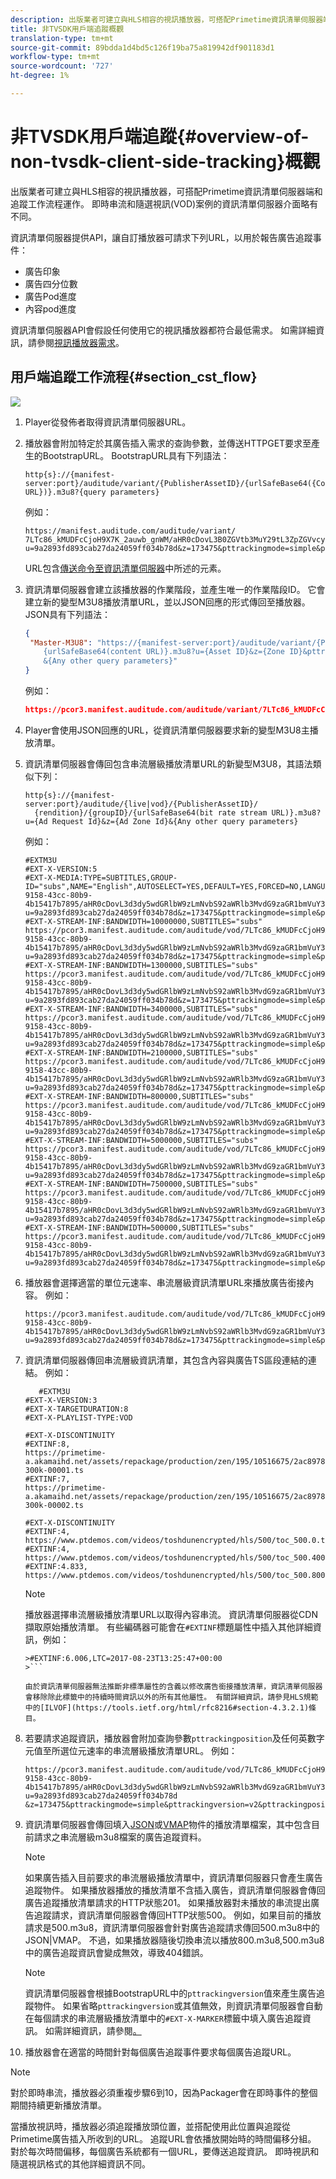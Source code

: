 ```yaml
---
description: 出版業者可建立與HLS相容的視訊播放器，可搭配Primetime資訊清單伺服器端和追蹤工作流程運作。 即時串流和隨選視訊(VOD)案例的資訊清單伺服器介面略有不同。
title: 非TVSDK用戶端追蹤概觀
translation-type: tm+mt
source-git-commit: 89bdda1d4bd5c126f19ba75a819942df901183d1
workflow-type: tm+mt
source-wordcount: '727'
ht-degree: 1%

---
```



# 非TVSDK用戶端追蹤{#overview-of-non-tvsdk-client-side-tracking}概觀

出版業者可建立與HLS相容的視訊播放器，可搭配Primetime資訊清單伺服器端和追蹤工作流程運作。 即時串流和隨選視訊(VOD)案例的資訊清單伺服器介面略有不同。

資訊清單伺服器提供API，讓自訂播放器可請求下列URL，以用於報告廣告追蹤事件：

* 廣告印象
* 廣告四分位數
* 廣告Pod進度
* 內容pod進度

資訊清單伺服器API會假設任何使用它的視訊播放器都符合最低需求。 如需詳細資訊，請參閱[視訊播放器需求](/help/primetime-ad-insertion/~old-msapi-topics/ms-player-req.md)。

## 用戶端追蹤工作流程{#section_cst_flow}

![](assets/pt_ssai_notvsdk_csat_ai-workflow.png)

1. Player從發佈者取得資訊清單伺服器URL。
1. 播放器會附加特定於其廣告插入需求的查詢參數，並傳送HTTPGET要求至產生的BootstrapURL。 BootstrapURL具有下列語法：

   ```URL
   http{s}://{manifest-server:port}/auditude/variant/{PublisherAssetID}/{urlSafeBase64({Content URL})}.m3u8?{query parameters}
   ```

   例如：

   ```URL
   https://manifest.auditude.com/auditude/variant/
   7LTc86_kMUDFcCjoH9X7K_2auwb_gnWM/aHR0cDovL3B0ZGVtb3MuY29tL3ZpZGVvcy90b3NoZHVuZW5jcnlwdGVkL2hscy90ZXN0Mi5tM3U4.m3u8?
   u=9a2893fd893cab27da24059ff034b78d&z=173475&pttrackingmode=simple&pttrackingversion=v2&__sid__=docExample02
   ```

   URL包含[傳送命令至資訊清單伺服器](/help/primetime-ad-insertion/~old-msapi-topics/ms-getting-started/ms-sending-cmd.md)中所述的元素。

1. 資訊清單伺服器會建立該播放器的作業階段，並產生唯一的作業階段ID。 它會建立新的變型M3U8播放清單URL，並以JSON回應的形式傳回至播放器。 JSON具有下列語法：

   ```JSON
   {
    "Master-M3U8": "https://{manifest-server:port}/auditude/variant/{PublisherAssetID}/{SessionID}/
       {urlSafeBase64(content URL)}.m3u8?u={Asset ID}&z={Zone ID}&pttrackingmode=simple&pttrackingversion=v2
       &{Any other query parameters}"
   }
   ```

   例如：

   ```JSON
   https://pcor3.manifest.auditude.com/auditude/variant/7LTc86_kMUDFcCjoH9X7K_2auwb_gnWM/f958bef8-9158-43cc-80b9-4b15417b7895/aHR0cDovL3B0ZGVtb3MuY29tL3ZpZGVvcy90b3NoZHVuZW5jcnlwdGVkL2hscy90ZXN0Mi5tM3U4.3u8?u=9a2893fd893cab27da24059ff034b78d&z=173475&pttrackingmode=simple&pttrackingversion=v2
   ```

1. Player會使用JSON回應的URL，從資訊清單伺服器要求新的變型M3U8主播放清單。

1. 資訊清單伺服器會傳回包含串流層級播放清單URL的新變型M3U8，其語法類似下列：

   ```URL
   http{s}://{manifest-server:port}/auditude/{live|vod}/{PublisherAssetID}/
     {rendition}/{groupID}/{urlSafeBase64(bit rate stream URL)}.m3u8?u={Ad Request Id}&z={Ad Zone Id}&{Any other query parameters}
   ```

   例如：

   ```URL
   #EXTM3U
   #EXT-X-VERSION:5
   #EXT-X-MEDIA:TYPE=SUBTITLES,GROUP-ID="subs",NAME="English",AUTOSELECT=YES,DEFAULT=YES,FORCED=NO,LANGUAGE="eng",URI="https://pcor3.manifest.auditude.com/auditude/vod/7LTc86_kMUDFcCjoH9X7K_2auwb_gnWM/webvtt/f958bef8-9158-43cc-80b9-4b15417b7895/aHR0cDovL3d3dy5wdGRlbW9zLmNvbS92aWRlb3MvdG9zaGR1bmVuY3J5cHRlZC9obHMvd2VidnR0L1RPUy1lbjIubTN1OA.m3u8?u=9a2893fd893cab27da24059ff034b78d&z=173475&pttrackingmode=simple&pttrackingversion=v2"
   #EXT-X-STREAM-INF:BANDWIDTH=10000000,SUBTITLES="subs"
   https://pcor3.manifest.auditude.com/auditude/vod/7LTc86_kMUDFcCjoH9X7K_2auwb_gnWM/10000/f958bef8-9158-43cc-80b9-4b15417b7895/aHR0cDovL3d3dy5wdGRlbW9zLmNvbS92aWRlb3MvdG9zaGR1bmVuY3J5cHRlZC9obHMvMTAwMDAvdG9jXzEwMDAwLm0zdTg.m3u8?u=9a2893fd893cab27da24059ff034b78d&z=173475&pttrackingmode=simple&pttrackingversion=v2
   #EXT-X-STREAM-INF:BANDWIDTH=1300000,SUBTITLES="subs"
   https://pcor3.manifest.auditude.com/auditude/vod/7LTc86_kMUDFcCjoH9X7K_2auwb_gnWM/1300/f958bef8-9158-43cc-80b9-4b15417b7895/aHR0cDovL3d3dy5wdGRlbW9zLmNvbS92aWRlb3MvdG9zaGR1bmVuY3J5cHRlZC9obHMvMTMwMC90b2NfMTMwMC5tM3U4.m3u8?u=9a2893fd893cab27da24059ff034b78d&z=173475&pttrackingmode=simple&pttrackingversion=v2
   #EXT-X-STREAM-INF:BANDWIDTH=3400000,SUBTITLES="subs"
   https://pcor3.manifest.auditude.com/auditude/vod/7LTc86_kMUDFcCjoH9X7K_2auwb_gnWM/3400/f958bef8-9158-43cc-80b9-4b15417b7895/aHR0cDovL3d3dy5wdGRlbW9zLmNvbS92aWRlb3MvdG9zaGR1bmVuY3J5cHRlZC9obHMvMzQwMC90b2NfMzQwMC5tM3U4.m3u8?u=9a2893fd893cab27da24059ff034b78d&z=173475&pttrackingmode=simple&pttrackingversion=v2
   #EXT-X-STREAM-INF:BANDWIDTH=2100000,SUBTITLES="subs"
   https://pcor3.manifest.auditude.com/auditude/vod/7LTc86_kMUDFcCjoH9X7K_2auwb_gnWM/2100/f958bef8-9158-43cc-80b9-4b15417b7895/aHR0cDovL3d3dy5wdGRlbW9zLmNvbS92aWRlb3MvdG9zaGR1bmVuY3J5cHRlZC9obHMvMjEwMC90b2NfMjEwMC5tM3U4.m3u8?u=9a2893fd893cab27da24059ff034b78d&z=173475&pttrackingmode=simple&pttrackingversion=v2
   #EXT-X-STREAM-INF:BANDWIDTH=800000,SUBTITLES="subs"
   https://pcor3.manifest.auditude.com/auditude/vod/7LTc86_kMUDFcCjoH9X7K_2auwb_gnWM/800/f958bef8-9158-43cc-80b9-4b15417b7895/aHR0cDovL3d3dy5wdGRlbW9zLmNvbS92aWRlb3MvdG9zaGR1bmVuY3J5cHRlZC9obHMvODAwL3RvY184MDAubTN1OA.m3u8?u=9a2893fd893cab27da24059ff034b78d&z=173475&pttrackingmode=simple&pttrackingversion=v2
   #EXT-X-STREAM-INF:BANDWIDTH=5000000,SUBTITLES="subs"
   https://pcor3.manifest.auditude.com/auditude/vod/7LTc86_kMUDFcCjoH9X7K_2auwb_gnWM/5000/f958bef8-9158-43cc-80b9-4b15417b7895/aHR0cDovL3d3dy5wdGRlbW9zLmNvbS92aWRlb3MvdG9zaGR1bmVuY3J5cHRlZC9obHMvNTAwMC90b2NfNTAwMC5tM3U4.m3u8?u=9a2893fd893cab27da24059ff034b78d&z=173475&pttrackingmode=simple&pttrackingversion=v2
   #EXT-X-STREAM-INF:BANDWIDTH=7500000,SUBTITLES="subs"
   https://pcor3.manifest.auditude.com/auditude/vod/7LTc86_kMUDFcCjoH9X7K_2auwb_gnWM/7500/f958bef8-9158-43cc-80b9-4b15417b7895/aHR0cDovL3d3dy5wdGRlbW9zLmNvbS92aWRlb3MvdG9zaGR1bmVuY3J5cHRlZC9obHMvNzUwMC90b2NfNzUwMC5tM3U4.m3u8?u=9a2893fd893cab27da24059ff034b78d&z=173475&pttrackingmode=simple&pttrackingversion=v2
   #EXT-X-STREAM-INF:BANDWIDTH=500000,SUBTITLES="subs"
   https://pcor3.manifest.auditude.com/auditude/vod/7LTc86_kMUDFcCjoH9X7K_2auwb_gnWM/500/f958bef8-9158-43cc-80b9-4b15417b7895/aHR0cDovL3d3dy5wdGRlbW9zLmNvbS92aWRlb3MvdG9zaGR1bmVuY3J5cHRlZC9obHMvNTAwL3RvY181MDAubTN1OA.m3u8?u=9a2893fd893cab27da24059ff034b78d&z=173475&pttrackingmode=simple&pttrackingversion=v2
   ```

1. 播放器會選擇適當的單位元速率、串流層級資訊清單URL來播放廣告銜接內容。 例如：

   ```URL
   https://pcor3.manifest.auditude.com/auditude/vod/7LTc86_kMUDFcCjoH9X7K_2auwb_gnWM/500/f958bef8-9158-43cc-80b9-4b15417b7895/aHR0cDovL3d3dy5wdGRlbW9zLmNvbS92aWRlb3MvdG9zaGR1bmVuY3J5cHRlZC9obHMvNTAwL3RvY181MDAubTN1OA.m3u8?u=9a2893fd893cab27da24059ff034b78d&z=173475&pttrackingmode=simple&pttrackingversion=v2
   ```

1. 資訊清單伺服器傳回串流層級資訊清單，其包含內容與廣告TS區段連結的連結。 例如：

   ```
      #EXTM3U
   #EXT-X-VERSION:3
   #EXT-X-TARGETDURATION:8
   #EXT-X-PLAYLIST-TYPE:VOD
   
   #EXT-X-DISCONTINUITY
   #EXTINF:8,
   https://primetime-a.akamaihd.net/assets/repackage/production/zen/195/10516675/2ac89785ee8df17a31b2594c61f6921e-300k-00001.ts
   #EXTINF:7,
   https://primetime-a.akamaihd.net/assets/repackage/production/zen/195/10516675/2ac89785ee8df17a31b2594c61f6921e-300k-00002.ts
   
   #EXT-X-DISCONTINUITY
   #EXTINF:4,
   https://www.ptdemos.com/videos/toshdunencrypted/hls/500/toc_500.0.ts
   #EXTINF:4,
   https://www.ptdemos.com/videos/toshdunencrypted/hls/500/toc_500.4000.ts
   #EXTINF:4.833,
   https://www.ptdemos.com/videos/toshdunencrypted/hls/500/toc_500.8000.ts   
   ```

   >[!NOTE]
   >
   >播放器選擇串流層級播放清單URL以取得內容串流。 資訊清單伺服器從CDN擷取原始播放清單。 有些編碼器可能會在`#EXTINF`標題屬性中插入其他詳細資訊，例如：
   >
   >
   ```
   >#EXTINF:6.006,LTC=2017-08-23T13:25:47+00:00
   >```

   由於資訊清單伺服器無法推斷非標準屬性的含義以修改廣告銜接播放清單，資訊清單伺服器會移除除此標籤中的持續時間資訊以外的所有其他屬性。 有關詳細資訊，請參見HLS規範中的[ILVOF](https://tools.ietf.org/html/rfc8216#section-4.3.2.1)條目。

1. 若要請求追蹤資訊，播放器會附加查詢參數`pttrackingposition`及任何英數字元值至所選位元速率的串流層級播放清單URL。 例如：

   ```URL
   https://pcor3.manifest.auditude.com/auditude/vod/7LTc86_kMUDFcCjoH9X7K_2auwb_gnWM/500/f958bef8-9158-43cc-80b9-4b15417b7895/aHR0cDovL3d3dy5wdGRlbW9zLmNvbS92aWRlb3MvdG9zaGR1bmVuY3J5cHRlZC9obHMvNTAwL3RvY181MDAubTN1OA.m3u8?u=9a2893fd893cab27da24059ff034b78d
   &z=173475&pttrackingmode=simple&pttrackingversion=v2&pttrackingposition=1
   ```

1. 資訊清單伺服器會傳回填入[JSON](/help/primetime-ad-insertion/~old-msapi-topics/ms-list-file-formats/notvsdk-csat-sidecar.md)或[VMAP](/help/primetime-ad-insertion/~old-msapi-topics/ms-list-file-formats/notvsdk-csat-vmap.md)物件的播放清單檔案，其中包含目前請求之串流層級m3u8檔案的廣告追蹤資料。

   >[!NOTE]
   >
   >如果廣告插入目前要求的串流層級播放清單中，資訊清單伺服器只會產生廣告追蹤物件。 如果播放器播放的播放清單不含插入廣告，資訊清單伺服器會傳回廣告追蹤播放清單請求的HTTP狀態201。 如果播放器對未播放的串流提出廣告追蹤請求，資訊清單伺服器會傳回HTTP狀態500。 例如，如果目前的播放請求是500.m3u8，資訊清單伺服器會針對廣告追蹤請求傳回500.m3u8中的JSON|VMAP。 不過，如果播放器隨後切換串流以播放800.m3u8,500.m3u8中的廣告追蹤資訊會變成無效，導致404錯誤。

   >[!NOTE]
   >
   >資訊清單伺服器會根據BootstrapURL中的`pttrackingversion`值來產生廣告追蹤物件。 如果省略`pttrackingversion`或其值無效，則資訊清單伺服器會自動在每個請求的串流層級播放清單中的`#EXT-X-MARKER`標籤中填入廣告追蹤資訊。 如需詳細資訊，請參閱[。](/help/primetime-ad-insertion/~old-msapi-topics/ms-at-effectiveness/ms-api-playlists.md)

1. 播放器會在適當的時間針對每個廣告追蹤事件要求每個廣告追蹤URL。

>[!NOTE]
>
>對於即時串流，播放器必須重複步驟6到10，因為Packager會在即時事件的整個期間持續更新播放清單。

當播放視訊時，播放器必須追蹤播放頭位置，並搭配使用此位置與追蹤從Primetime廣告插入所收到的URL。 追蹤URL會依播放開始時的時間偏移分組。 對於每次時間偏移，每個廣告系統都有一個URL，要傳送追蹤資訊。 即時視訊和隨選視訊格式的其他詳細資訊不同。

